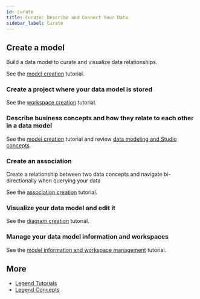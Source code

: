```yaml
---
id: curate
title: Curate: Describe and Connect Your Data
sidebar_label: Curate
---
```


## Create a model

Build a data model to curate and visualize data relationships. 

See the [model creation](../tutorials/studio-create-model.md) tutorial.

### Create a project where your data model is stored

See the [workspace creation](../tutorials/studio-create-model.md/#workspace) tutorial.

### Describe business concepts and how they relate to each other in a data model

See the [model creation](../tutorials/studio-create-model.md) tutorial and review [data modeling and Studio concepts](../concepts/legend-concepts).

### Create an association
Create a relationship between two data concepts and navigate bi-directionally when querying your data

See the [association creation](../tutorials/studio-create-association.md) tutorial.

### Visualize your data model and edit it

See the [diagram creation](../tutorials/studio-create-diagram) tutorial. 

### Manage your data model information and workspaces

See the [model information and workspace management](../tutorials/studio-manage-model-information.md) tutorial.

## More
- [Legend Tutorials](../tutorials/studio-create-model.md) 
- [Legend Concepts](../concepts/legend-concepts.md)